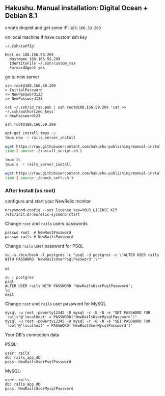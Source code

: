 ## Hakushu. Manual installation: Digital Ocean + Debian 8.1

create droplet and get some IP: `188.166.59.209`

on local machine if have custom ssh key

`~/.ssh/config`

```
Host do 188.166.59.209
  HostName 188.166.59.209
  IdentityFile ~/.ssh/custom_rsa
  ForwardAgent yes
```

go to new server

```
ssh root@188.166.59.209
> InitialPassword
>> NewPassword123
>> NewPassword123

cat ~/.ssh/id_rsa.pub | ssh root@188.166.59.209 'cat >> ~/.ssh/authorized_keys'
> NewPassword123

ssh root@188.166.59.209
```

```sh
apt-get install tmux -y
tmux new -s rails_server_install

wget https://raw.githubusercontent.com/hakushu-publishing/manual-installation-do-debian8/master/install_script.sh
time ( source ./install_script.sh )
```

```sh
tmux ls
tmux a -t rails_server_install

wget https://raw.githubusercontent.com/hakushu-publishing/manual-installation-do-debian8/master/check_soft.sh
time ( source ./check_soft.sh )
```

### After Install (as root)

configure and start your NewRelic monitor

```
nrsysmond-config --set license_key=YOUR_LICENSE_KEY
/etc/init.d/newrelic-sysmond start
```

Change `root` and `rails` users passwords
```
passwd root  # NewRootPassword
passwd rails # NewRailsPassword
```

Change `rails` user password for PSQL

```
su -s /bin/bash -l postgres -c "psql -U postgres -c \"ALTER USER rails WITH PASSWORD 'NewRailsUserPsqlPassword';\""
```

or

```
su - postgres
psql
ALTER USER rails WITH PASSWORD 'NewRailsUserPsqlPassword';
\q
exit
```

Change `root` and `rails` user password for MySQL

```
mysql -u root -pqwerty12345 -D mysql -r -B -N -e "SET PASSWORD FOR 'rails'@'localhost' = PASSWORD('NewRailsUserMysqlPassword')"
mysql -u root -pqwerty12345 -D mysql -r -B -N -e "SET PASSWORD FOR 'root'@'localhost' = PASSWORD('NewRootUserMysqlPassword')"
```

Your DB's connection data

PSQL:

```
user: rails
db: rails_app_db
pass: NewRailsUserPsqlPassword
```

MySQL:

```
user: rails
db: rails_app_db
pass: NewRailsUserMysqlPassword
```
